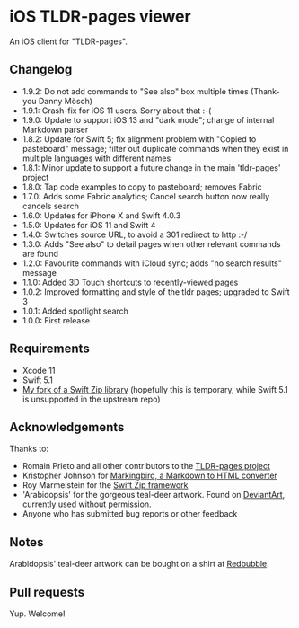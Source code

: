 iOS TLDR-pages viewer
=====================

An iOS client for "TLDR-pages".

Changelog
---------

* 1.9.2: Do not add commands to "See also" box multiple times (Thank-you Danny Mösch)
* 1.9.1: Crash-fix for iOS 11 users. Sorry about that :-(
* 1.9.0: Update to support iOS 13 and "dark mode"; change of internal Markdown parser
* 1.8.2: Update for Swift 5; fix alignment problem with "Copied to pasteboard" message; filter out duplicate commands when they exist in multiple languages with different names
* 1.8.1: Minor update to support a future change in the main 'tldr-pages' project
* 1.8.0: Tap code examples to copy to pasteboard; removes Fabric
* 1.7.0: Adds some Fabric analytics; Cancel search button now really cancels search
* 1.6.0: Updates for iPhone X and Swift 4.0.3
* 1.5.0: Updates for iOS 11 and Swift 4
* 1.4.0: Switches source URL, to avoid a 301 redirect to http :-/
* 1.3.0: Adds "See also" to detail pages when other relevant commands are found
* 1.2.0: Favourite commands with iCloud sync; adds "no search results" message
* 1.1.0: Added 3D Touch shortcuts to recently-viewed pages
* 1.0.2: Improved formatting and style of the tldr pages; upgraded to Swift 3
* 1.0.1: Added spotlight search
* 1.0.0: First release

Requirements
------------

* Xcode 11
* Swift 5.1
* [My fork of a Swift Zip library][MyZip] (hopefully this is temporary, while Swift 5.1 is unsupported in the upstream repo)

Acknowledgements
----------------

Thanks to:

* Romain Prieto and all other contributors to the [TLDR-pages project][TLDR-pages]
* Kristopher Johnson for [Markingbird, a Markdown to HTML converter][Markingbird]
* Roy Marmelstein for the [Swift Zip framework][Zip]
* 'Arabidopsis' for the gorgeous teal-deer artwork. Found on [DeviantArt][TealDeerArtworkDeviantArt], currently used without permission.
* Anyone who has submitted bug reports or other feedback

Notes
-----

Arabidopsis' teal-deer artwork can be bought on a shirt at [Redbubble][TealDeerArtworkRedbubble].

Pull requests
-------------

Yup. Welcome!


[MyZip]: https://github.com/mflint/Zip/tree/swift5.1
[Zip]: https://github.com/marmelroy/Zip
[TLDR-pages]: https://github.com/tldr-pages/tldr
[Markingbird]: https://github.com/kristopherjohnson/Markingbird
[TealDeerArtworkDeviantArt]: http://arabidopsis.deviantart.com/art/Teal-Deer-II-158802763
[TealDeerArtworkRedbubble]: http://www.redbubble.com/people/arabidopsis/works/5386340-1-teal-deer-too-long-didnt-read

